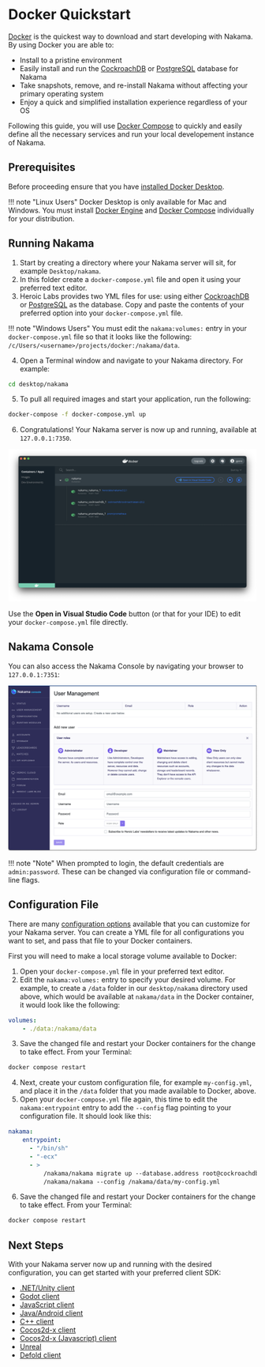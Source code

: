 # Docker Quickstart

[Docker](https://www.docker.com/) is the quickest way to download and start developing with Nakama. By using Docker you are able to:

* Install to a pristine environment
* Easily install and run the [CockroachDB](https://www.cockroachlabs.com/) or [PostgreSQL](https://www.postgresql.org/) database for Nakama
* Take snapshots, remove, and re-install Nakama without affecting your primary operating system
* Enjoy a quick and simplified installation experience regardless of your OS

Following this guide, you will use [Docker Compose](https://docs.docker.com/compose/) to quickly and easily define all the necessary services and run your local developement instance of Nakama.

## Prerequisites

Before proceeding ensure that you have [installed Docker Desktop](https://docs.docker.com/get-docker/).

!!! note "Linux Users"
    Docker Desktop is only available for Mac and Windows. You must install [Docker Engine](https://docs.docker.com/engine/install/) and [Docker Compose](https://docs.docker.com/compose/install/) individually for your distribution.

## Running Nakama

1. Start by creating a directory where your Nakama server will sit, for example `Desktop/nakama`.
2. In this folder create a `docker-compose.yml` file and open it using your preferred text editor.
3. Heroic Labs provides two YML files for use: using either [CockroachDB](https://github.com/heroiclabs/nakama/blob/master/docker-compose.yml) or [PostgreSQL](https://github.com/heroiclabs/nakama/blob/master/docker-compose-postgres.yml) as the database.
Copy and paste the contents of your preferred option into your `docker-compose.yml` file.

!!! note "Windows Users"
    You must edit the `nakama:volumes:` entry in your `docker-compose.yml` file so that it looks like the following: `/c/Users/<username>/projects/docker:/nakama/data`.

4. Open a Terminal window and navigate to your Nakama directory. For example:

```sh
cd desktop/nakama
```

5. To pull all required images and start your application, run the following:

```sh
docker-compose -f docker-compose.yml up
```

6. Congratulations! Your Nakama server is now up and running, available at `127.0.0.1:7350`.

![Nakama containers running](images/install-docker-compose/nakama-compose-running.png)

Use the **Open in Visual Studio Code** button (or that for your IDE) to edit your `docker-compose.yml` file directly.

## Nakama Console

You can also access the Nakama Console by navigating your browser to `127.0.0.1:7351`:

![Nakama console](images/install-docker-compose/console.png)

!!! note "Note"
    When prompted to login, the default credentials are `admin:password`. These can be changed via configuration file or command-line flags.

## Configuration File

There are many [configuration options](install-configuration.md) available that you can customize for your Nakama server. You can create a YML file for all configurations you want to set, and pass that file to your Docker containers.

First you will need to make a local storage volume available to Docker:

1. Open your `docker-compose.yml` file in your preferred text editor.
2. Edit the `nakama:volumes:` entry to specify your desired volume. For example, to create a `/data` folder in our `desktop/nakama` directory used above, which would be available at `nakama/data` in the Docker container, it would look like the following:

```yml
volumes:
    - ./data:/nakama/data
```

3. Save the changed file and restart your Docker containers for the change to take effect. From your Terminal:

```sh
docker compose restart
```

4. Next, create your custom configuration file, for example `my-config.yml`, and place it in the `/data` folder that you made available to Docker, above.
5. Open your `docker-compose.yml` file again, this time to edit the `nakama:entrypoint` entry to add the `--config` flag pointing to your configuration file. It should look like this:

```yml
nakama:
    entrypoint:
      - "/bin/sh"
      - "-ecx"
      - >
          /nakama/nakama migrate up --database.address root@cockroachdb:26257 &&
          /nakama/nakama --config /nakama/data/my-config.yml
```

6. Save the changed file and restart your Docker containers for the change to take effect. From your Terminal:

```sh
docker compose restart
```

## Next Steps

With your Nakama server now up and running with the desired configuration, you can get started with your preferred client SDK:

* [.NET/Unity client](unity-client-guide.md)
* [Godot client](godot-client-guide.md)
* [JavaScript client](javascript-client-guide.md)
* [Java/Android client](android-java-client-guide.md)
* [C++ client](cpp-client-guide.md)
* [Cocos2d-x client](cocos2d-x-client-guide.md)
* [Cocos2d-x (Javascript) client](cocos2d-x-js-client-guide.md)
* [Unreal](unreal-client-guide.md)
* [Defold client](defold-client-guide.md)
          